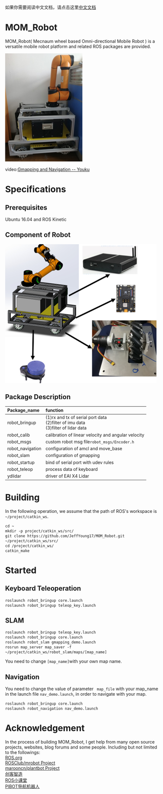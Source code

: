 如果你需要阅读中文文档，请点击这里[中文文档](./doc/chn/)

# MOM_Robot

MOM_Robot( Mecnaum wheel based Omni-directional Mobile Robot ) is a versatile mobile robot platform and related ROS packages are provided.

<img src="./doc/images/MOM_Robot.jpg" width="250" height="350" alt="MOM_Robot"/>

video:[Gmapping and Navigation -- Youku](http://v.youku.com/v_show/id_XMzg2NDA5ODAwOA==.html?spm=a2hzp.8244740.0.0)

# Specifications

## Prerequisites

Ubuntu 16.04 and ROS Kinetic

## Component of Robot

<img src="./doc/images/Component.png" width="490" height="450" alt="Component"/>

## Package Description

| Package_name | function |
|:- |:- |
|robot_bringup|(1)rx and tx of serial port data<br/>(2)filter of imu data<br/>(3)filter of lidar data|
|robot_calib| calibration of linear velocity and angular velocity|
|robot_msgs| custom robot msg file`robot_msgs/Encoder.h` |
|robot_navigation| configuration of amcl and move_base |
|robot_slam| configuration of gmapping |
|robot_startup| bind of serial port with udev rules |
|robot_teleop| process data of keyboard |
|ydlidar| driver of EAI X4 Lidar |

# Building

In the following operation, we assume that the path of ROS's workspace is `~/project/catkin_ws`.

```
cd ~
mkdir -p project/catkin_ws/src/
git clone https://github.com/JeffYoung17/MOM_Robot.git ~/project/catkin_ws/src/
cd /project/catkin_ws/
catkin_make
```

# Started

## Keyboard Teleoperation

```
roslaunch robot_bringup core.launch
roslaunch robot_bringup teleop_key.launch
```

## SLAM

```
roslaunch robot_bringup teleop_key.launch
roslaunch robot_bringup core.launch
roslaunch robot_slam gmapping_demo.launch
rosrun map_server map_saver -f ~/project/catkin_ws/robot_slam/maps/[map_name]
```
You need to change `[map_name]`with your own map name.

## Navigation

You need to change the value of parameter ` map_file` with your map_name in the launch file `nav_demo.launch`, in order to navigate with your map.

```
roslaunch robot_bringup core.launch
roslaunch robot_navigation nav_demo.launch
```

# Acknowledgement

In the process of building MOM_Robot, I get help from many open source projects, websites, blog forums and some people. Including but not limited to the followings:<br/>
[ROS.org](http://wiki.ros.org)<br/>
[ROSClub/mrobot Project](https://github.com/ROSClub/mrobot)<br/>
[marooncn/plantbot Project](https://github.com/marooncn/plantbot)<br/>
[创客智造](https://www.ncnynl.com/)<br/>
[ROS小课堂](http://i.youku.com/i/UMTUzNzkwNTA1Ng==?spm=a2hzp.8253869.0.0)<br/>
[PIBOT导航机器人](https://www.jianshu.com/u/7f508db63608)